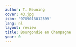 ```yaml
---
author: T. Keuning
cover: 43.jpg
isbn: '9789018012599'
lang: nl
layout: review
title: Bourgondie en Champagne
year: 0
---
```


